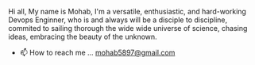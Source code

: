 
Hi all,
My name is Mohab, I'm a versatile, enthusiastic, and hard-working Devops Enginner, who is and always will be a disciple to discipline, commited to sailing thorough the wide wide universe of science, chasing ideas, embracing the beauty of the unknown. 
- 📫 How to reach me ... mohab5897@gmail.com

<!---
mohab58977/mohab58977 is a ✨ special ✨ repository because its `README.md` (this file) appears on your GitHub profile.
You can click the Preview link to take a look at your changes.
--->
